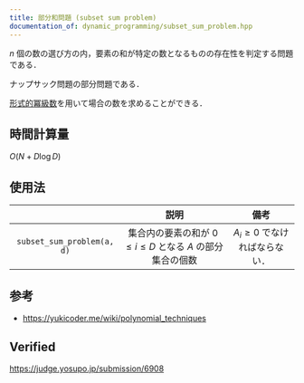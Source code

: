 ```yaml
---
title: 部分和問題 (subset sum problem)
documentation_of: dynamic_programming/subset_sum_problem.hpp
---
```


$n$ 個の数の選び方の内，要素の和が特定の数となるものの存在性を判定する問題である．

ナップサック問題の部分問題である．

[形式的冪級数](../math/formal_power_series/formal_power_series.md)を用いて場合の数を求めることができる．


## 時間計算量

$O(N + D\log{D})$


## 使用法

||説明|備考|
|:--:|:--:|:--:|
|`subset_sum_problem(a, d)`|集合内の要素の和が $0 \leq i \leq D$ となる $A$ の部分集合の個数|$A_i \geq 0$ でなければならない．|


## 参考

- https://yukicoder.me/wiki/polynomial_techniques


## Verified

https://judge.yosupo.jp/submission/6908
